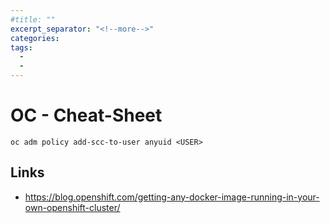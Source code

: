 ```yaml
---
#title: ""
excerpt_separator: "<!--more-->"
categories:
tags:
  - 
  - 
---
```



# OC - Cheat-Sheet

```
oc adm policy add-scc-to-user anyuid <USER>
```



## Links

* https://blog.openshift.com/getting-any-docker-image-running-in-your-own-openshift-cluster/



